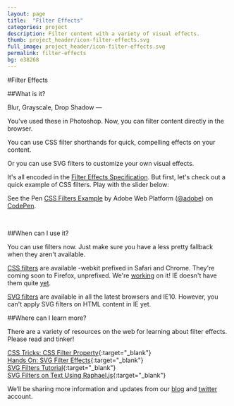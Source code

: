 ```yaml
---
layout: page
title:  "Filter Effects"
categories: project
description: Filter content with a variety of visual effects.
thumb: project_header/icon-filter-effects.svg
full_image: project_header/icon-filter-effects.svg
permalink: filter-effects
bg: e38268
---
```

#Filter Effects

##What is it?

Blur, Grayscale, Drop Shadow &mdash;

You've used these in Photoshop. Now, you can filter content directly in the browser.

You can use CSS filter shorthands for quick, compelling effects on your content.

Or you can use SVG filters to customize your own visual effects.

It's all encoded in the [Filter Effects Specification](http://www.w3.org/TR/filter-effects/). But first, let's check out a quick example of CSS filters. Play with the slider below:

<p data-height="289" data-theme-id="0" data-slug-hash="KyEpe" data-default-tab="result" class='codepen'>See the Pen <a href='http://codepen.io/adobe/pen/KyEpe/'>CSS Filters Example</a> by Adobe Web Platform (<a href='http://codepen.io/adobe'>@adobe</a>) on <a href='http://codepen.io'>CodePen</a>.</p>
<script async src="//codepen.io/assets/embed/ei.js"></script>
<br/>

##When can I use it?

You can use filters now. Just make sure you have a less pretty fallback when they aren't available.

[CSS filters](http://caniuse.com/#feat=css-filters) are available -webkit prefixed in Safari and Chrome.
They're coming soon to Firefox, unprefixed. We're [working](https://bugzilla.mozilla.org/show_bug.cgi?id=948265) on it!
IE doesn't have them quite [yet](http://status.modern.ie/filters?term=filter).

[SVG filters](http://caniuse.com/#feat=svg-filters) are available in all the latest browsers and IE10. However, you can't apply SVG filters on HTML content in IE yet.

##Where can I learn more?

There are a variety of resources on the web for learning about filter effects. Please read and tinker!

[CSS Tricks: CSS Filter Property](http://css-tricks.com/almanac/properties/f/filter/){:target="_blank"}
<br/>
[Hands On: SVG Filter Effects](http://ie.microsoft.com/testdrive/graphics/hands-on-css3/hands-on_svg-filter-effects.htm){:target="_blank"}
<br/>
[SVG Filters Tutorial](http://tutorials.jenkov.com/svg/filters.html){:target="_blank"}
<br/>
[SVG Filters on Text Using Raphael.js](http://css-tricks.com/svg-filters-on-text/){:target="_blank"}

We’ll be sharing more information and updates from our [blog](http://blogs.adobe.com/webplatform/) and [twitter](https://twitter.com/adobeweb) account.
